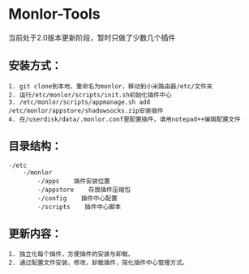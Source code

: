 # Monlor-Tools
当前处于2.0版本更新阶段，暂时只做了少数几个插件
## 安装方式：
	1. git clone到本地，重命名为monlor，移动到小米路由器/etc/文件夹
	2. 运行/etc/monlor/scripts/init.sh初始化插件中心
	3. /etc/monlor/scripts/appmanage.sh add /etc/monlor/appstore/shadowsocks.zip安装插件
	4. 在/userdisk/data/.monlor.conf里配置插件，请用notepad++编辑配置文件
## 目录结构：
	-/etc
	    -/monlor
	        -/apps    插件安装位置
	        -/appstore    存放插件压缩包
	        -/config    插件中心配置
	        -/scripts    插件中心脚本
## 更新内容：
	1. 独立化每个插件，方便插件的安装与卸载。
	2. 通过配置文件安装，修改，卸载插件，简化插件中心管理方式。
